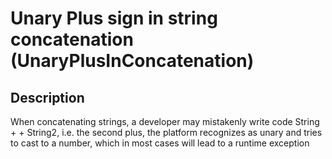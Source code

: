 # Unary Plus sign in string concatenation (UnaryPlusInConcatenation)

<!-- Блоки выше заполняются автоматически, не трогать -->
## Description

When concatenating strings, a developer may mistakenly write code String + + String2, i.e. the second plus, the platform recognizes as unary and tries to cast to a number, which in most cases will lead to a runtime exception
